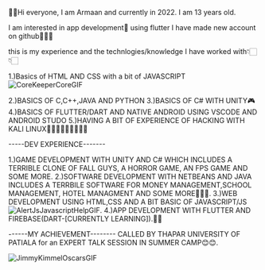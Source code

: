 👋🏻Hi everyone, I am Armaan and currently in 2022.
I am 13 years old.

I am interested in app development👀 using flutter
I have made new account on github💫💫💫

this is my experience and the technlogies/knowledge I have worked with👇🏻👇🏻

1.)Basics of HTML AND CSS with a bit of JAVASCRIPT![CoreKeeperCoreGIF](https://user-images.githubusercontent.com/104704093/201073166-3dbc8e8f-f55a-47ca-a91c-f2d337fdc6a0.gif)

2.)BASICS OF C,C++,JAVA AND PYTHON
3.)BASICS OF C# WITH UNITY🎮
4.)BASICS OF FLUTTER/DART AND NATIVE ANDROID USING VSCODE AND ANDROID STUDO
5.)HAVING A BIT OF EXPERIENCE OF HACKING WITH KALI LINUX🧑🏻‍💻🧑🏻‍💻🧑🏻‍💻

-----DEV EXPERIENCE-------

1.)GAME DEVELOPMENT WITH UNITY AND C# WHICH INCLUDES A TERRIBLE CLONE OF FALL GUYS, A HORROR GAME, AN FPS GAME AND SOME MORE.
2.)SOFTWARE DEVELOPMENT WITH NETBEANS AND JAVA INCLUDES A TERRBILE SOFTWARE FOR MONEY MANAGEMENT,SCHOOL MANAGEMENT, HOTEL MANAGMENT AND SOME MORE👀👀👀.
3.)WEB DEVELOPMENT USING HTML,CSS AND A BIT BASIC OF JAVASCRIPT/JS![AlertJsJavascriptHelpGIF](https://user-images.githubusercontent.com/104704093/201073718-781c7979-d740-41bc-b61b-8b009a50fbc7.gif).
4.)APP DEVELOPMENT WITH FLUTTER AND FIREBASE(DART-[CURRENTLY LEARNING]).👏🏻

------MY ACHIEVEMENT--------
CALLED BY THAPAR UNIVERSITY OF PATIALA for an EXPERT TALK SESSION IN SUMMER CAMP😊😊.

![JimmyKimmelOscarsGIF](https://user-images.githubusercontent.com/104704093/201074329-ec2ad0c8-941e-460f-a1e8-77a56ff89a30.gif)




<!---
0Armaan025/0Armaan025 is a ✨ special ✨ repository because its `README.md` (this file) appears on your GitHub profile.
You can click the Preview link to take a look at your changes.
--->
